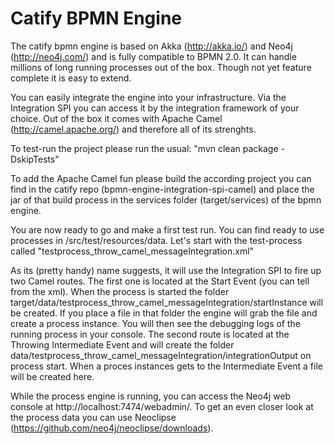 Catify BPMN Engine
====================

The catify bpmn engine is based on Akka (http://akka.io/) and Neo4j (http://neo4j.com/) and is fully compatible to BPMN 2.0. 
It can handle millions of long running processes out of the box.
Though not yet feature complete it is easy to extend. 

You can easily integrate the engine into your infrastructure. Via the Integration SPI you can access it by the integration framework of your choice. Out of the box it comes with Apache Camel (http://camel.apache.org/) and therefore all of its strenghts.

To test-run the project please run the usual:
"mvn clean package -DskipTests"

To add the Apache Camel fun please build the according project you can find in the catify repo (bpmn-engine-integration-spi-camel) and place the jar of that build process in the services folder (target/services) of the bpmn engine.

You are now ready to go and make a first test run. You can find ready to use processes in /src/test/resources/data.
Let's start with the test-process called
"testprocess_throw_camel_messageIntegration.xml"

As its (pretty handy) name suggests, it will use the Integration SPI to fire up two Camel routes. 
The first one is located at the Start Event (you can tell from the xml). When the process is started the folder target/data/testprocess_throw_camel_messageIntegration/startInstance will be created. If you place a file in that folder the engine will grab the file and create a process instance. You will then see the debugging logs of the running process in your console.
The second route is located at the Throwing Intermediate Event and will create the folder data/testprocess_throw_camel_messageIntegration/integrationOutput on process start. When a proces instances gets to the Intermediate Event a file will be created here.

While the process engine is running, you can access the Neo4j web console at http://localhost:7474/webadmin/. To get an even closer look at the process data you can use Neoclipse (https://github.com/neo4j/neoclipse/downloads).

